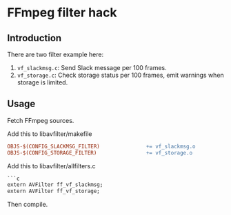 # FFmpeg filter hack

## Introduction

There are two filter example here:

1. `vf_slackmsg.c`: Send Slack message per 100 frames.
2. `vf_storage.c`: Check storage status per 100 frames, emit warnings when storage is limited.

## Usage

Fetch FFmpeg sources.

Add this to libavfilter/makefile

```makefile
OBJS-$(CONFIG_SLACKMSG_FILTER)               += vf_slackmsg.o
OBJS-$(CONFIG_STORAGE_FILTER)                += vf_storage.o
```

Add this to libavfilter/allfilters.c

```makefile
```c
extern AVFilter ff_vf_slackmsg;
extern AVFilter ff_vf_storage;
```

Then compile.
